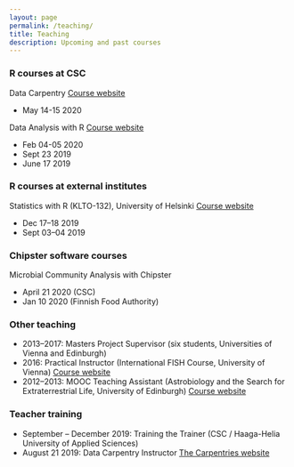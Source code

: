 ```yaml
---
layout: page
permalink: /teaching/
title: Teaching
description: Upcoming and past courses
---
```


### R courses at CSC

Data Carpentry [Course website](https://www.csc.fi/web/training/-/dc-2020)

- May 14-15 2020

Data Analysis with R [Course website](https://www.github.com/csc-training/da-with-r)

- Feb 04-05 2020
- Sept 23 2019
- June 17 2019

### R courses at external institutes

Statistics with R (KLTO-132), University of Helsinki [Course website](https://courses.helsinki.fi/en/klto-132)

- Dec 17–18 2019
- Sept 03–04 2019

### Chipster software courses

Microbial Community Analysis with Chipster

- April 21 2020 (CSC)
- Jan 10 2020 (Finnish Food Authority)

### Other teaching

- 2013–2017: Masters Project Supervisor (six students, Universities of Vienna and Edinburgh)
- 2016: Practical Instructor (International FISH Course, University of Vienna) [Course website](http://www.microbial-ecology.net/international-fish-course) 
- 2012–2013: MOOC Teaching Assistant (Astrobiology and the Search for Extraterrestrial Life, University of Edinburgh) [Course website](https://www.coursera.org/learn/astrobiology)

### Teacher training

- September – December 2019: Training the Trainer (CSC / Haaga-Helia University of Applied Sciences)
- August 21 2019: Data Carpentry Instructor [The Carpentries website](https://carpentries.org/)
